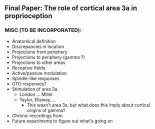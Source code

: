 ## Final Paper: The role of cortical area 3a in proprioception

### MISC (TO BE INCORPORATED):
- Anatomical definition
- Discrepancies in location
- Projections from periphery
- Projections to periphery (gamma ?) 
- Projections to other areas
- Receptive fields
- Active/passive modulation
- Spindle-like responses
- GTO responses?
- Stimulation of area 3a 
  - London ... Miller
  - Taylor, Ellaway, ...
    - This wasn't area 3a, but what does this imply about cortical origins of gamma?
- Chronic recordings from 
- Future experiments to figure out what's going on
